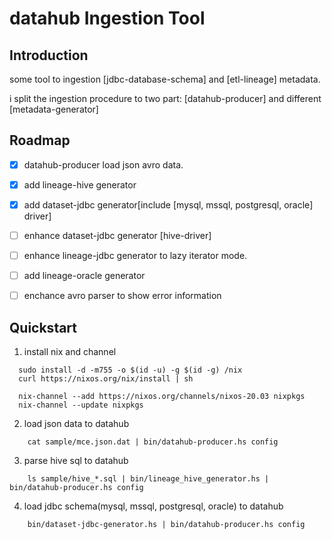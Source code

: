 # datahub Ingestion Tool


## Introduction

some tool to ingestion [jdbc-database-schema] and [etl-lineage] metadata.

i split the ingestion procedure to two part: [datahub-producer] and different [metadata-generator]


## Roadmap

- [X] datahub-producer load json avro data.
- [X] add lineage-hive generator
- [X] add dataset-jdbc generator[include [mysql, mssql, postgresql, oracle] driver]
- [ ] enhance dataset-jdbc generator [hive-driver]
- [ ] enhance lineage-jdbc generator to lazy iterator mode.
- [ ] add lineage-oracle generator
- [ ] enchance avro parser to show error information 



## Quickstart
1.  install nix and channel

```
  sudo install -d -m755 -o $(id -u) -g $(id -g) /nix
  curl https://nixos.org/nix/install | sh
  
  nix-channel --add https://nixos.org/channels/nixos-20.03 nixpkgs
  nix-channel --update nixpkgs
```

2. load json data to datahub

```
    cat sample/mce.json.dat | bin/datahub-producer.hs config
```

3. parse hive sql to  datahub
```
    ls sample/hive_*.sql | bin/lineage_hive_generator.hs | bin/datahub-producer.hs config
```

4. load jdbc schema(mysql, mssql, postgresql, oracle) to datahub
```
    bin/dataset-jdbc-generator.hs | bin/datahub-producer.hs config
```
